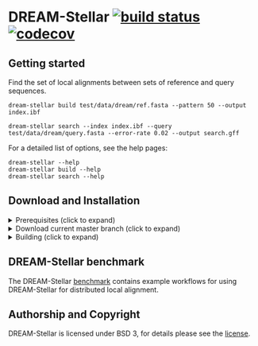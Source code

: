 # DREAM-Stellar [![build status][1]][2] [![codecov][3]][4]
<!--
    Above uses reference-style links with numbers.
    See also https://github.com/adam-p/markdown-here/wiki/Markdown-Cheatsheet#links.

    For example, `[![build status][1]][2]` evaluates to the following:
        `[link_text][2]`
        `[2]` is a reference to a link, i.e. `[link_text](https://...)`

        `[link_text]` = `[![build status][1]]`
        `[1]` is once again a reference to a link - this time an image, i.e. `[![build status](https://...)]
        `![build status]` is the text that should be displayed if the linked resource (`[1]`) is not available

    `[![build status][1]][2]` hence means:
    Show the picture linked under `[1]`. In case it cannot be displayed, show the text "build status" instead.
    The picture, or alternative text, should link to `[2]`.
-->

<!--
    This is the CI badge image:
        `https://img.shields.io/github/workflow/status/` - we do not use GitHub's badges as they are not customisable.
        `/seqan/dream-stellar/` - owner/repository
        `CI%20on%20Linux` - name of the workflow as encoded URL (e.g., whitespace = %20)
        `main` - branch to show
        `?style=flat&logo=github` - use a GitHub-style badge
        `&label=dream-stellar%20CI` - text on the badge
        `"Open GitHub actions page"` - this text will be shown on hover
-->
[1]: https://img.shields.io/github/actions/workflow/status/seqan/dream-stellar/ci_linux.yml?branch=main&style=flat&logo=github&label=DREAM-Stellar%20CI "Open GitHub actions page"
<!--
    This is the CI badge link:
        `https://github.com/seqan/dream-stellar/actions` - actions page of owner/repository
        `?query=branch%3Amain` - only show actions that ran on the mater branch
-->
[2]: https://github.com/seqan/dream-stellar/actions?query=branch%3Amain
<!--
    This is the Codecov badge image:
        Codecov offers badges: https://app.codecov.io/gh/seqan/dream-stellar/settings/badge
        While being logged in into Codecov, navigate to Settings->Badge and copy the markdown badge.
        Copy the image part of the markdown badge here.
    `"Open Codecov page"` - this text will be shown on hover
-->
[3]: https://codecov.io/gh/seqan/dream-stellar/branch/main/graph/badge.svg "Open Codecov page"
<!--
    This is the Codecov badge link:
        Codecov offers badges: https://app.codecov.io/gh/seqan/dream-stellar/settings/badge
        While being logged in into Codecov, navigate to Settings->Badge and copy the markdown badge.
        Copy the URL part of the markdown badge here.
-->
[4]: https://codecov.io/gh/seqan/dream-stellar

## Getting started 
Find the set of local alignments between sets of reference and query sequences.

`dream-stellar build test/data/dream/ref.fasta --pattern 50 --output index.ibf`

`dream-stellar search --index index.ibf --query test/data/dream/query.fasta --error-rate 0.02 --output search.gff`

For a detailed list of options, see the help pages:
```console
dream-stellar --help
dream-stellar build --help
dream-stellar search --help
```

## Download and Installation

<details><summary>Prerequisites (click to expand)</summary>

* CMake >= 3.25
* GCC 10, 11 or 12 (most recent minor version)
* git

Refer to the [Seqan3 Setup Tutorial](https://docs.seqan.de/seqan/3-master-user/setup.html) for more in depth information.
</details>

<details><summary>Download current master branch (click to expand)</summary>

```bash
git clone https://github.com/seqan/dream-stellar
```

</details>

<details><summary>Building (click to expand)</summary>

```bash
cd dream-stellar
mkdir -p build
cd build
cmake ..
make
```

The binary can be found in `bin`.

You may want to add the executable to your PATH:
```
export PATH=$(pwd)/bin:$PATH
valik --version
```

</details>

## DREAM-Stellar benchmark
The DREAM-Stellar [benchmark](https://github.com/eaasna/DREAM-stellar-benchmark/tree/v2.0) contains example workflows for using DREAM-Stellar for distributed local alignment.

## Authorship and Copyright
DREAM-Stellar is licensed under BSD 3, for details please see the [license](https://github.com/seqan/dream-stellar/blob/main/LICENSE.md).
